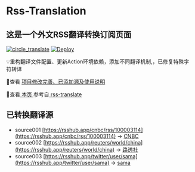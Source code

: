 #  Rss-Translation

## 这是一个外文RSS翻译转换订阅页面 

[![circle_translate](https://github.com/rcy1314/Rss-Translation/actions/workflows/circle_translate.yml/badge.svg)](https://github.com/rcy1314/Rss-Translation/actions/workflows/circle_translate.yml) [![Deploy](https://github.com/rcy1314/Rss-Translation/actions/workflows/jekyll-gh-pages.yml/badge.svg)](https://github.com/rcy1314/Rss-Translation/actions/workflows/jekyll-gh-pages.yml)

 💡重构翻译文件配置、更新Action环境依赖，添加不同翻译机制,，已修复特殊字符转译

 📢查看 [项目修改完善、已添加源及使用说明](https://github.com/rcy1314/Rss-Translation/tree/main/illustrate)

 📢查看[ 本页 ](https://rcy1314.github.io/Rss-Translation) 参考自[ rss-translate ](https://github.com/talengu/rss-translate)

## 已转换翻译源
 - source001 [https://rsshub.app/cnbc/rss/100003114](https://rsshub.app/cnbc/rss/100003114) -> [CNBC](rss/CNBC.xml)
 - source002 [https://rsshub.app/reuters/world/china](https://rsshub.app/reuters/world/china) -> [路透社](rss/%E8%B7%AF%E9%80%8F%E7%A4%BE.xml)
 - source003 [https://rsshub.app/twitter/user/sama](https://rsshub.app/twitter/user/sama) -> [sama](rss/sama.xml)
